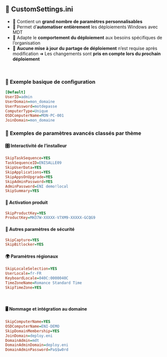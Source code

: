 ## 📄 **CustomSettings.ini**
- 🧩 Contient un **grand nombre de paramètres personnalisables**
- 🤖 Permet d’**automatiser entièrement** les déploiements Windows avec MDT
- 🎯 Adapte le **comportement du déploiement** aux besoins spécifiques de l’organisation
- 🔁 **Aucune mise à jour du partage de déploiement** n’est requise après modification ➜ Les changements sont **pris en compte lors du prochain déploiement**

 
### 📄 **Exemple basique de configuration**
```ini  
[Default]  
UserID=admin  
UserDomain=mon_domaine  
UserPassword=motdepasse  
ComputerType=Unique  
OSDComputerName=MON-PC-001  
JoinDomain=mon_domaine
```

### 🧠 **Exemples de paramètres avancés classés par thème**
#### 🎛️ **Interactivité de l’installeur**
```ini 
SkipTaskSequence=YES  
TaskSequenceID=ENISALLE09  
SkipUserData=YES  
SkipApplications=YES  
SkipAppsOnUpgrade=YES  
SkipAdminPassword=YES  
AdminPassword=ENI demo!local  
SkipSummary=YES
```

#### 🔑 **Activation produit**
```ini 
SkipProductKey=YES  
ProductKey=MH37W-XXXXX-V7XM9-XXXXX-GCQG9
```

#### 🔐 **Autres paramètres de sécurité**
```ini 
SkipCapture=YES  
SkipBitlocker=YES
```

#### 🌍 **Paramètres régionaux**
```ini 
SkipLocaleSelection=YES  
UserLocale=fr-FR  
KeyboardLocale=040C:0000040C  
TimeZoneName=Romance Standard Time  
SkipTimeZone=YES
```
 
#### 🖥️ **Nommage et intégration au domaine**
```ini 
SkipComputerName=YES  
OSDComputerName=ENI-DEMO  
SkipDomainMembership=YES  
JoinDomain=deploy.eni  
DomainAdmin=mdt  
DomainAdminDomain=deploy.eni  
DomainAdminPassword=Pa$$w0rd
```
